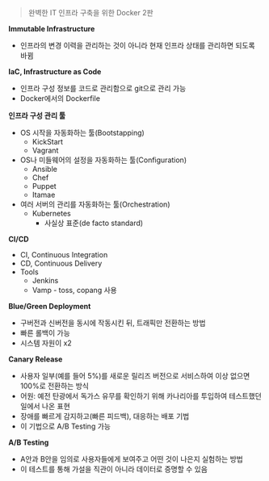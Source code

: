 > 완벽한 IT 인프라 구축을 위한 Docker 2판

**Immutable Infrastructure**
- 인프라의 변경 이력을 관리하는 것이 아니라 현재 인프라 상태를 관리하면 되도록 바뀜

**IaC, Infrastructure as Code**
- 인프라 구성 정보를 코드로 관리함으로 git으로 관리 가능
- Docker에서의 Dockerfile

**인프라 구성 관리 툴**
- OS 시작을 자동화하는 툴(Bootstapping)
    - KickStart
    - Vagrant
- OS나 미들웨어의 설정을 자동화하는 툴(Configuration)
    - Ansible
    - Chef
    - Puppet
    - Itamae
- 여러 서버의 관리를 자동화하는 툴(Orchestration)
  - Kubernetes
      - 사실상 표준(de facto standard)

**CI/CD**
- CI, Continuous Integration
- CD, Continuous Delivery
- Tools
    - Jenkins
    - Vamp - toss, copang 사용

**Blue/Green Deployment**
- 구버전과 신버전을 동시에 작동시킨 뒤, 트래픽만 전환하는 방법
- 빠른 롤백이 가능
- 시스템 자원이 x2

**Canary Release**
- 사용자 일부(예를 들어 5%)를 새로운 릴리즈 버전으로 서비스하여 이상 없으면 100%로 전환하는 방식
- 어원: 예전 탄광에서 독가스 유무를 확인하기 위해 카나리아를 투입하여 테스트했던 일에서 나온 표현
- 장애를 빠르게 감지하고(빠른 피드백), 대응하는 배포 기법
- 이 기법으로 A/B Testing 가능

**A/B Testing**
- A안과 B안을 임의로 사용자들에게 보여주고 어떤 것이 나은지 실험하는 방법
- 이 테스트를 통해 가설을 직관이 아니라 데이터로 증명할 수 있음

